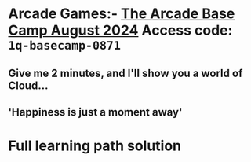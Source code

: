 # Arcade Games:- [The Arcade Base Camp August 2024](https://www.cloudskillsboost.google/games/5383)  Access code: `1q-basecamp-0871`

## Give me 2 minutes, and I'll show you a world of Cloud... 

## 'Happiness is just a moment away' 

# Full learning path solution
